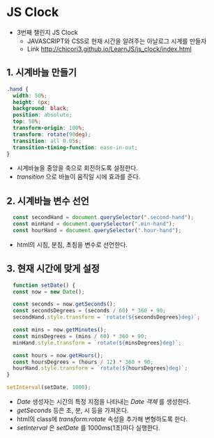 # JS Clock
- 3번째 챌린지 JS Clock
  + JAVASCRIPT와 CSS로 현재 시간을 알려주는 아날로그 시계를 만들자
  + Link http://chicori3.github.io/LearnJS/js_clock/index.html

## 1. 시계바늘 만들기

```css
.hand {
  width: 50%;
  height: 6px;
  background: black;
  position: absolute;
  top: 50%;
  transform-origin: 100%;
  transform: rotate(90deg);
  transition: all 0.05s;
  transition-timing-function: ease-in-out;
}
```

- 시계바늘을 중앙을 축으로 회전하도록 설정한다.   
- _transition_ 으로 바늘이 움직일 시에 효과를 준다.

## 2. 시계바늘 변수 선언

```javascript
  const secondHand = document.querySelector(".second-hand");
  const minHand = document.querySelector(".min-hand");
  const hourHand = document.querySelector(".hour-hand");
```

- html의 시침, 분침, 초침을 변수로 선언한다.

## 3. 현재 시간에 맞게 설정

```javascript
  function setDate() {
  const now = new Date();

  const seconds = now.getSeconds();
  const secondsDegrees = (seconds / 60) * 360 + 90;
  secondHand.style.transform = `rotate(${secondsDegrees}deg)`;

  const mins = now.getMinutes();
  const minsDegrees = (mins / 60) * 360 + 90;
  minHand.style.transform = `rotate(${minsDegrees}deg)`;

  const hours = now.getHours();
  const hoursDegrees = (hours / 12) * 360 + 90;
  hourHand.style.transform = `rotate(${hoursDegrees}deg)`;
}

setInterval(setDate, 1000);
```

- _Date_ 생성자는 시간의 특정 지점을 나타내는 _Date 객체_ 를 생성한다.
- _getSeconds_ 등은 초, 분, 시 등을 가져온다.
- html의 class에 _transform:rotate_ 속성을 추가해 변형하도록 한다.
- _setInterval_ 은 _setDate_ 를 1000ms(1초)마다 실행한다.
